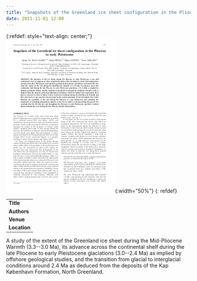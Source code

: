 ```yaml
---
title: "Snapshots of the Greenland ice sheet configuration in the Pliocene to early Pleistocene"
date: 2011-11-01 12:00
---
```


{:refdef: style="text-align: center;"}
![](/img/applications/solgaard2011.png){:width="50%"}
{: refdef}


||
|-
| **Title** | [Snapshots of the Greenland ice sheet configuration in the Pliocene to early Pleistocene](http://www.igsoc.org/journal/57/205/) |
| **Authors** | [Anne Solgaard, Centre for Ice and Climate, Denmark](http://www.iceandclimate.nbi.ku.dk/), and colleagues |
| **Venue** | [Journal of Glaciology](http://www.igsoc.org/) |
| **Location** | Greenland (paleo) ice sheet |

A study of the extent of the Greenland ice sheet during the Mid-Pliocene Warmth (3.3--3.0 Ma), its advance across the continental shelf during the late Pliocene to early Pleistocene glaciations (3.0--2.4 Ma) as implied by offshore geological studies, and the transition from glacial to interglacial conditions around 2.4 Ma as deduced from the deposits of the Kap København Formation, North Greenland.


